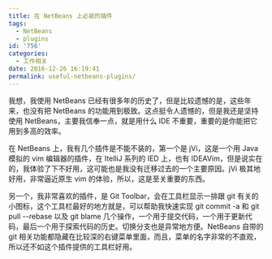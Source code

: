 ```yaml
---
title: 在 NetBeans 上必装的插件
tags:
  - NetBeans
  - plugins
id: '756'
categories:
  - 工作相关
date: 2016-12-26 16:19:41
permalink: useful-netbeans-plugins/
---
```


我想，我使用 NetBeans 已经有很多年的历史了，但是比较遗憾的是，这些年来，也没有把 NetBeans 的功能用到极致。这点挺令人遗憾的，但是我还是坚持使用 NetBeans，主要我信奉一点，就是用什么 IDE 不重要，重要的是你能把它用到多高的效率。
<!-- more -->
在 NetBeans 上，我有几个插件是不能不装的，第一个是 jVi，这是一个用 Java 模拟的 vim 编辑器的插件，在 ItelliJ 系列的 IED 上，也有 IDEAVim，但是说实在的，我体验了下不好用，这可能也是我没有迁移过去的一个主要原因。jVi 极其地好用，非常逼近原生 vim 的体验，所以，这是至关重要的东西。

另一个，我非常喜欢的插件，是 Git Toolbar，会在工具栏显示一排跟 git 有关的小图标，这个工具栏最好的地方就是，可以帮助我快速实现 git commit -a 和 git pull --rebase 以及 git blame 几个操作，一个用于提交代码，一个用于更新代码，最后一个用于探索代码的历史。切换分支也是异常地方便。NetBeans 自带的 git 相关功能都隐藏在比较深的右键菜单里面，而且，菜单的名字非常的不直观，所以还不如这个插件提供的工具栏好用。